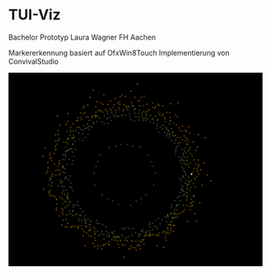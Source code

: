 # TUI-Viz
Bachelor Prototyp Laura Wagner FH Aachen

Markererkennung basiert auf OfxWin8Touch Implementierung von ConvivalStudio

![](img01.png)
